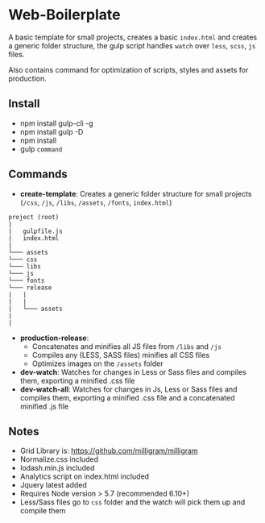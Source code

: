 # Web-Boilerplate

A basic template for small projects, creates a basic `index.html` and creates a generic folder structure, the gulp script handles `watch` over `less`, `scss`, `js` files.

Also contains command for optimization of scripts, styles and assets for production.

## Install

* npm install gulp-cli -g
* npm install gulp -D
* npm install
* gulp `command`

## Commands

* **create-template**: Creates a generic folder structure for small projects (`/css`, `/js`, `/libs`, `/assets`, `/fonts`, `index.html`)

```
project (root)
|
|	gulpfile.js
|	index.html
|
└─── assets
└─── css
└─── libs
└─── js
└─── fonts
└─── release
|	|
|	|
|	└─── assets
|
|
```

* **production-release**: 
	* Concatenates and minifies all JS files from `/libs` and `/js`
	* Compiles any (LESS, SASS files) minifies all CSS files
	* Optimizes images on the `/assets` folder
* **dev-watch**: Watches for changes in Less or Sass files and compiles them, exporting a minified .css file
* **dev-watch-all**: Watches for changes in Js, Less or Sass files and compiles them, exporting a minified .css file and a concatenated minified .js file

## Notes

* Grid Library is: https://github.com/milligram/milligram
* Normalize.css included
* lodash.min.js included
* Analytics script on index.html included
* Jquery latest added
* Requires Node version > 5.7 (recommended 6.10+)
* Less/Sass files go to `css` folder and the watch will pick them up and compile them
